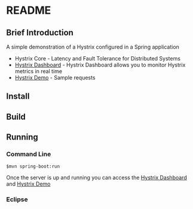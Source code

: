 # README #

## Brief Introduction ##

A simple demonstration of a Hystrix configured in a Spring application

* Hystrix Core                                  - Latency and Fault Tolerance for Distributed Systems
* [Hystrix Dashboard](http://localhost:8080/)   - Hystrix Dashboard allows you to monitor Hystrix metrics in real time
* [Hystrix Demo](http://localhost:8080/demo)    - Sample requests




## Install ##

## Build ##

## Running ##

### Command Line ###

    $mvn spring-boot:run

Once the server is up and running you can access the [Hystrix Dashboard](http://localhost:8080/) and [Hystrix Demo](http://localhost:8080/demo)

### Eclipse ###

